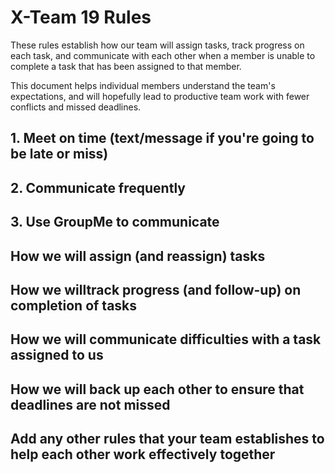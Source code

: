 # X-Team 19 Rules

These rules establish how our team will assign tasks,
track progress on each task, and communicate with each other 
when a member is unable to complete a task that has been assigned to that member.

This document helps individual members understand the team's expectations,
and will hopefully lead to productive team work with fewer conflicts
and missed deadlines.

## 1. Meet on time (text/message if you're going to be late or miss)
## 2. Communicate frequently 
## 3. Use GroupMe to communicate

## How we will assign (and reassign) tasks
  


## How we willtrack progress (and follow-up) on completion of tasks



## How we will communicate difficulties with a task assigned to us



## How we will back up each other to ensure that deadlines are not missed



## Add any other rules that your team establishes to help each other work effectively together



